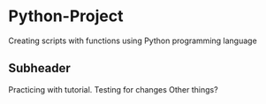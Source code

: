# Python-Project
Creating scripts with functions using Python programming language

## Subheader
Practicing with tutorial. Testing for changes
Other things?